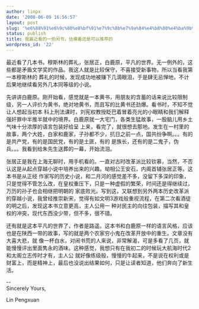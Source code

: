 ```yaml
---
author: linpx
date: '2008-06-09 16:56:57'
layout: post
slug: '%e6%88%91%e6%9c%80%e8%bf%91%e7%9c%8b%e7%9a%84%e4%b8%80%e4%ba%9b%e9%97%b2%e4%b9%a6%ef%bc%8c%e4%bc%b0%e6%91%b8%e7%9d%80%e8%bf%98%e6%98%af%e5%8f%af%e4%bb%a5%e6%8e%a8%e8%8d%90%e7%9a%84'
status: publish
title: 我最近看的一些闲书，估摸着还是可以推荐的
wordpress_id: '22'
---
```


最近看了几本书。穆斯林的葬礼，张居正，白鹿原，平凡的世界。无一例外的，这些都是矛盾文学奖的作品。我这人就是比较保守，不喜接受新事物，所以当看我第一本穆斯林的
葬礼的时候，发现成功地被赚下几滴眼泪，于是肆无忌惮地，不计后果地继续看另外几本同等级的小说。

  
先讲讲白鹿原。刚开始看，感觉就是一本黄书，用朋友的含蓄的话来说比较限制级，另一人评价为黄书，绝对地黄书，而且写的比黄书还劲爆。看书时，不知不觉让人想起当初本
科上刑法课时，刘宪权教授眨巴着冒着亮光的小眼睛和我们解释强奸罪中半推半就中的境界。白鹿原就一大宅门，各类生猛故事，一股脑儿用乡土气味十分浓厚的语言包装好给呈
上来，看完了，就很想去那地。发生在一村里的故事，两个大姓，白家和鹿家，子孙都不少，抗日之前一点，国共纷争啊。。。有的是共产党，有的是国民党，有的是土匪，有的
是族长，还有的是二鬼子，伪兵。。。我看到给朱先生送葬的一幕，开始流泪。

  
张居正是我在上海无聊时，用手机看的。一直对古时改革派比较钦慕，当然，不否认这是从起点穿越小说中培养出来的兴趣。坳相公王安石，内阁首辅张居正等。这本书是从正经
作家写的历史小说，和二月河的感觉差不多，没留下多深的印象，只是觉得不管怎么改，在皇权重压下，只是一种虚假的繁荣，时间还是得继续过，万历的孙子也会相继把明朝的
家底败光。写到这，又联想到另外两本历史改革派的穿越小说，我曾经推崇新宋，觉得有如文明3游戏般重视流程，在第二次看酒徒的明之后，发现这本书立意更高，主人公用一
种对民主的向往包装，描写其和皇权的冲突，现代东西没少带，但不多，很不错。

  
还有就是这本平凡的世界了，作者是路遥。这本书和白鹿原一样的语言风格，应该也是在陕西一带的故事，写的就是两个农家穷小鬼在改革开放中的重生。文章没有大喜大悲，就
像一杯白水，对闹书荒的人来说，非常解渴，可是多看了几页，就能慢慢评出里面隽永的酒味。这种感觉，我想只有在我初二的时候玩大航海时代2和太阁立志传时才有，主人公
就好像练级般，慢慢的牛起来，不是说在权利或是财富上，而是精神上，最后也没说出结果如何，只是让读者知道，他们奔向了新生活。

  
--   
Sincerely Yours,

  
Lin Pengxuan

